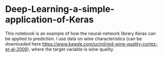 # Deep-Learning-a-simple-application-of-Keras
This notebook is an example of how the neural-network library Keras can be applied to prediction. 
I use data on wine characteristics (can be downloaded here https://www.kaggle.com/uciml/red-wine-quality-cortez-et-al-2009), where the target variable is wine quality.
